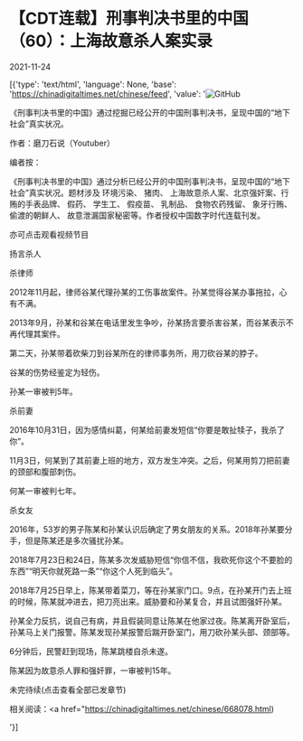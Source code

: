 # 【CDT连载】刑事判决书里的中国（60）：上海故意杀人案实录

2021-11-24

[{'type': 'text/html', 'language': None, 'base': 'https://chinadigitaltimes.net/chinese/feed', 'value': '![GitHub](https://chinadigitaltimes.net/chinese/files/2021/09/刑事判决书里的中国-791x1024.jpg)



《刑事判决书里的中国》通过挖掘已经公开的中国刑事判决书，呈现中国的“地下社会”真实状况。 

作者：磨刀石说（Youtuber）



编者按：

《刑事判决书里的中国》通过分析已经公开的中国刑事判决书，呈现中国的“地下社会”真实状况。题材涉及 环境污染、 猪肉、 上海故意杀人案、北京强奸案、行贿的手表品牌、 假药、 学生工、 假疫苗、 乳制品、 食物农药残留、 象牙行贿、 偷渡的朝鲜人、 故意泄漏国家秘密等。作者授权中国数字时代连载刊发。

亦可点击观看视频节目





扬言杀人

杀律师

2012年11月起，律师谷某代理孙某的工伤事故案件。孙某觉得谷某办事拖拉，心有不满。

2013年9月，孙某和谷某在电话里发生争吵，孙某扬言要杀害谷某，而谷某表示不再代理其案件。

第二天，孙某带着砍柴刀到谷某所在的律师事务所，用刀砍谷某的脖子。

谷某的伤势经鉴定为轻伤。

孙某一审被判5年。

杀前妻

2016年10月31日，因为感情纠葛，何某给前妻发短信“你要是敢扯犊子，我杀了你”。

11月3日，何某到了其前妻上班的地方，双方发生冲突。之后，何某用剪刀把前妻的颈部和腹部刺伤。

何某一审被判七年。

杀女友

2016年，53岁的男子陈某和孙某认识后确定了男女朋友的关系。2018年孙某要分手，但是陈某还是多次骚扰孙某。

2018年7月23日和24日，陈某多次发威胁短信“你信不信，我砍死你这个不要脸的东西”“明天你就死路一条”“你这个人死到临头”。

2018年7月25日早上，陈某带着菜刀，等在孙某家门口。9点，在孙某开门去上班的时候，陈某就冲进去，把刀亮出来。威胁要和孙某复合，并且试图强奸孙某。

孙某全力反抗，说自己有病，并且假装同意让陈某在他家过夜。陈某离开卧室后，孙某马上关门报警。陈某发现孙某报警后踹开卧室门，用刀砍孙某头部、颈部等。

6分钟后，民警赶到现场，陈某跳楼自杀未遂。

陈某因为故意杀人罪和强奸罪，一审被判15年。

未完待续(点击查看全部已发章节)



相关阅读：<a href="https://chinadigitaltimes.net/chinese/668078.html)

'}]
